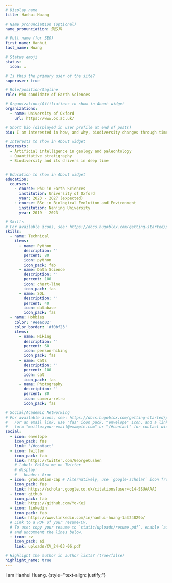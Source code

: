 ```yaml
---
# Display name
title: Hanhui Huang

# Name pronunciation (optional)
name_pronunciation: 黄汉晖

# Full name (for SEO)
first_name: Hanhui
last_name: Huang

# Status emoji
status:
  icon: ☕️

# Is this the primary user of the site?
superuser: true

# Role/position/tagline
role: PhD candidate of Earth Sciences

# Organizations/Affiliations to show in About widget
organizations:
  - name: University of Oxford
    url: https://www.ox.ac.uk/

# Short bio (displayed in user profile at end of posts)
bio: I am interested in how, and why, biodiversity changes through time.

# Interests to show in About widget
interests:
  - Artificial intelligence in geology and paleontology
  - Quantitative stratigraphy
  - Biodiversity and its drivers in deep time


# Education to show in About widget
education:
  courses:
    - course: PhD in Earth Sciences
      institution: University of Oxford
      year: 2023 - 2027 (expected)
    - course: BSc in Biological Evolution and Environment
      institution: Nanjing University
      year: 2019 - 2023

# Skills
# For available icons, see: https://docs.hugoblox.com/getting-started/page-builder/#icons
skills:
  - name: Technical
    items:
      - name: Python
        description: ''
        percent: 80
        icon: python
        icon_pack: fab
      - name: Data Science
        description: ''
        percent: 100
        icon: chart-line
        icon_pack: fas
      - name: SQL
        description: ''
        percent: 40
        icon: database
        icon_pack: fas
  - name: Hobbies
    color: '#eeac02'
    color_border: '#f0bf23'
    items:
      - name: Hiking
        description: ''
        percent: 60
        icon: person-hiking
        icon_pack: fas
      - name: Cats
        description: ''
        percent: 100
        icon: cat
        icon_pack: fas
      - name: Photography
        description: ''
        percent: 80
        icon: camera-retro
        icon_pack: fas

# Social/Academic Networking
# For available icons, see: https://docs.hugoblox.com/getting-started/page-builder/#icons
#   For an email link, use "fas" icon pack, "envelope" icon, and a link in the
#   form "mailto:your-email@example.com" or "/#contact" for contact widget.
social:
  - icon: envelope
    icon_pack: fas
    link: '/#contact'
  - icon: twitter
    icon_pack: fab
    link: https://twitter.com/GeorgeCushen
    # label: Follow me on Twitter
    # display:
    #   header: true
  - icon: graduation-cap # Alternatively, use `google-scholar` icon from `ai` icon pack
    icon_pack: fas
    link: https://scholar.google.co.uk/citations?user=c14-SSUAAAAJ
  - icon: github
    icon_pack: fab
    link: https://github.com/Yo-Kei
  - icon: linkedin
    icon_pack: fab
    link: https://www.linkedin.com/in/hanhui-huang-1a324829b/
  # Link to a PDF of your resume/CV.
  # To use: copy your resume to `static/uploads/resume.pdf`, enable `ai` icons in `params.yaml`,
  # and uncomment the lines below.
  - icon: cv
    icon_pack: ai
    link: uploads/CV_24-03-06.pdf

# Highlight the author in author lists? (true/false)
highlight_name: true
---
```


I am Hanhui Huang.
{style="text-align: justify;"}
